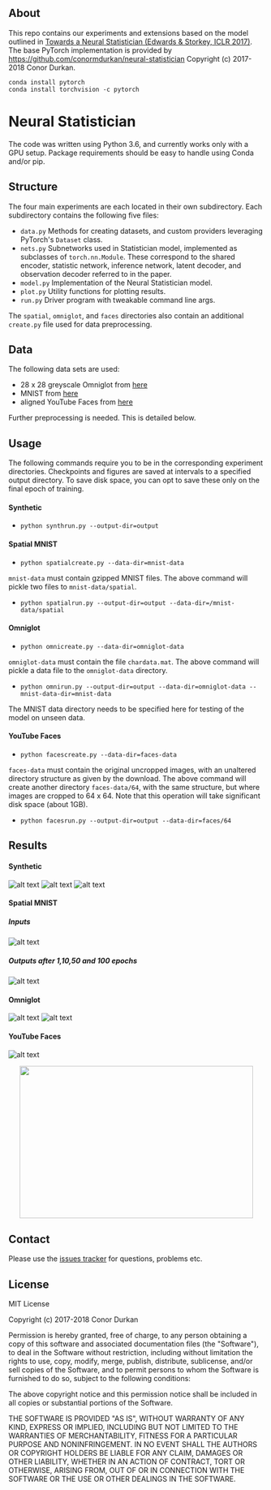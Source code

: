 ## About

This repo contains our experiments and extensions based on the model outlined in [Towards a Neural Statistician (Edwards & Storkey, ICLR 2017)](https://arxiv.org/abs/1606.02185).
The base PyTorch implementation is provided by https://github.com/conormdurkan/neural-statistician Copyright (c) 2017-2018 Conor Durkan.


```
conda install pytorch
conda install torchvision -c pytorch 
```

# Neural Statistician

The code was written using Python 3.6, and currently works only with a GPU setup. Package requirements should be easy to handle using Conda and/or pip.

## Structure
The four main experiments are each located in their own subdirectory. Each subdirectory contains the following five files:

- ```data.py``` Methods for creating datasets, and custom providers leveraging PyTorch's ```Dataset``` class. 
- ```nets.py``` Subnetworks used in Statistician model, implemented as subclasses of ```torch.nn.Module```. These correspond to the shared encoder, statistic network, inference network, latent decoder, and observation decoder referred to in the paper.
- ```model.py``` Implementation of the Neural Statistician model.
- ```plot.py``` Utility functions for plotting results.
- ```run.py``` Driver program with tweakable command line args. 

The ```spatial```, ```omniglot```, and ```faces``` directories also contain an additional ```create.py``` file used for data preprocessing.

## Data
The following data sets are used:

- 28 x 28 greyscale Omniglot from [here](https://github.com/yburda/iwae/tree/master/datasets/OMNIGLOT)
- MNIST from [here](http://yann.lecun.com/exdb/mnist/)
- aligned YouTube Faces from [here](https://www.cs.tau.ac.il/~wolf/ytfaces/)

Further preprocessing is needed. This is detailed below.

## Usage 
The following commands require you to be in the corresponding experiment directories. Checkpoints and figures are saved at intervals to a specified output directory. To save disk space, you can opt to save these only on the final epoch of training.

#### Synthetic

- ```python synthrun.py --output-dir=output```

#### Spatial MNIST

- ```python spatialcreate.py --data-dir=mnist-data```

```mnist-data``` must contain gzipped MNIST files. The above command will pickle two files to ```mnist-data/spatial```.

- ```python spatialrun.py --output-dir=output --data-dir=/mnist-data/spatial```

#### Omniglot

- ```python omnicreate.py --data-dir=omniglot-data```

```omniglot-data``` must contain the file ```chardata.mat```. The above command will pickle a data file to the ```omniglot-data``` directory.

- ```python omnirun.py --output-dir=output --data-dir=omniglot-data --mnist-data-dir=mnist-data```

The MNIST data directory needs to be specified here for testing of the model on unseen data.

#### YouTube Faces

- ```python facescreate.py --data-dir=faces-data```

```faces-data``` must contain the original uncropped images, with an unaltered directory structure as given by the download. The above command will create another directory ```faces-data/64```, with the same structure, but where images are cropped to 64 x 64. Note that this operation will take significant disk space (about 1GB).

- ```python facesrun.py --output-dir=output --data-dir=faces/64```

## Results
#### Synthetic
![alt text](https://github.com/comRamona/Neural-Statistician/blob/master/synthetic/output/figures/cluster2.png "Cluster")
![alt text](https://github.com/comRamona/Neural-Statistician/blob/master/synthetic/output/figures/mean2.png "Cluster")
![alt text](https://github.com/comRamona/Neural-Statistician/blob/master/synthetic/output/figures/variance2.png "Cluster")

#### Spatial MNIST
##### Inputs
![alt text](https://github.com/comRamona/Neural-Statistician/blob/master/spatial/input.png "Inputs")
##### Outputs after 1,10,50 and 100 epochs
![alt text](https://github.com/comRamona/Neural-Statistician/blob/master/spatial/ezgif.com-gif-maker.gif "outputs")

#### Omniglot
![alt text](https://github.com/comRamona/Neural-Statistician/blob/master/omniglot/figures/oneshot.png "1shotdig")
![alt text](https://github.com/comRamona/Neural-Statistician/blob/master/omniglot/figures/1shotomni.png "1shotomni")

#### YouTube Faces
![alt text](https://github.com/comRamona/Neural-Statistician/blob/master/faces/ezgif.com-gif-maker.gif "faces gif")

<p align="center">
  <img width="460" height="300" src="https://github.com/comRamona/Neural-Statistician/blob/master/faces/ezgif.com-gif-maker.gif">
</p>

## Contact
Please use the [issues tracker](https://github.com/conormdurkan/neural-statistician/issues) for questions, problems etc.

## License

MIT License

Copyright (c) 2017-2018 Conor Durkan

Permission is hereby granted, free of charge, to any person obtaining a copy
of this software and associated documentation files (the "Software"), to deal
in the Software without restriction, including without limitation the rights
to use, copy, modify, merge, publish, distribute, sublicense, and/or sell
copies of the Software, and to permit persons to whom the Software is
furnished to do so, subject to the following conditions:

The above copyright notice and this permission notice shall be included in all
copies or substantial portions of the Software.

THE SOFTWARE IS PROVIDED "AS IS", WITHOUT WARRANTY OF ANY KIND, EXPRESS OR
IMPLIED, INCLUDING BUT NOT LIMITED TO THE WARRANTIES OF MERCHANTABILITY,
FITNESS FOR A PARTICULAR PURPOSE AND NONINFRINGEMENT. IN NO EVENT SHALL THE
AUTHORS OR COPYRIGHT HOLDERS BE LIABLE FOR ANY CLAIM, DAMAGES OR OTHER
LIABILITY, WHETHER IN AN ACTION OF CONTRACT, TORT OR OTHERWISE, ARISING FROM,
OUT OF OR IN CONNECTION WITH THE SOFTWARE OR THE USE OR OTHER DEALINGS IN THE
SOFTWARE.
